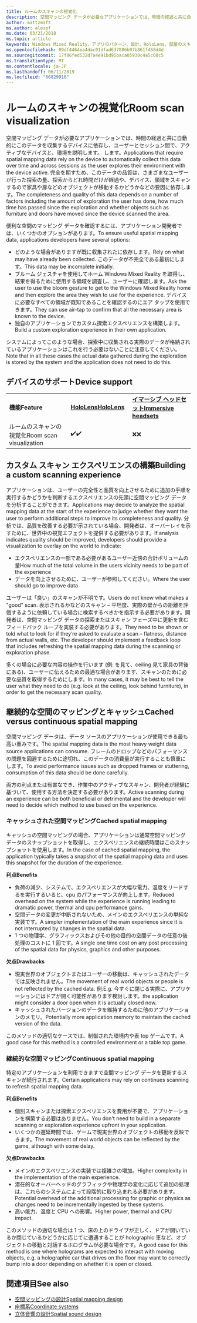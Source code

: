 ```yaml
---
title: ルームのスキャンの視覚化
description: 空間マッピング データが必要なアプリケーションでは、時間の経過と共に自動的にこのデータを収集するデバイスに依存し、ユーザーとセッション間で、アクティブなデバイスと、環境を説明します。 します。
author: mattzmsft
ms.author: alexpf
ms.date: 03/21/2018
ms.topic: article
keywords: Windows Mixed Reality、アプリのパターン、設計、HoloLens、部屋のスキャン、空間が再構築を画面のマッピングをメッシュ
ms.openlocfilehash: 09df4464ea4dac01dfad637886b07b861f468d4d
ms.sourcegitcommit: 17f86fed532d7a4e91bd95baca05930c4a5c68c5
ms.translationtype: MT
ms.contentlocale: ja-JP
ms.lasthandoff: 06/11/2019
ms.locfileid: "66829916"
---
```

# <a name="room-scan-visualization"></a><span data-ttu-id="249da-104">ルームのスキャンの視覚化</span><span class="sxs-lookup"><span data-stu-id="249da-104">Room scan visualization</span></span>

<span data-ttu-id="249da-105">空間マッピング データが必要なアプリケーションでは、時間の経過と共に自動的にこのデータを収集するデバイスに依存し、ユーザーとセッション間で、アクティブなデバイスと、環境を説明します。 します。</span><span class="sxs-lookup"><span data-stu-id="249da-105">Applications that require spatial mapping data rely on the device to automatically collect this data over time and across sessions as the user explores their environment with the device active.</span></span> <span data-ttu-id="249da-106">完全を期すため、このデータの品質は、さまざまなユーザーが行った探索の量、探索からどれ時間だけが経過や、デバイス、領域をスキャンするので家具や扉などのオブジェクトが移動するかどうかなどの要因に依存します。</span><span class="sxs-lookup"><span data-stu-id="249da-106">The completeness and quality of this data depends on a number of factors including the amount of exploration the user has done, how much time has passed since the exploration and whether objects such as furniture and doors have moved since the device scanned the area.</span></span>

<span data-ttu-id="249da-107">便利な空間のマッピング データを確認するには、アプリケーション開発者では、いくつかのオプションがあります。</span><span class="sxs-lookup"><span data-stu-id="249da-107">To ensure useful spatial mapping data, applications developers have several options:</span></span>
* <span data-ttu-id="249da-108">どのような場合がありますが既に収集されたに依存します。</span><span class="sxs-lookup"><span data-stu-id="249da-108">Rely on what may have already been collected.</span></span> <span data-ttu-id="249da-109">このデータが不完全である最初にします。</span><span class="sxs-lookup"><span data-stu-id="249da-109">This data may be incomplete initially.</span></span>
* <span data-ttu-id="249da-110">ブルーム ジェスチャを使用してホーム Windows Mixed Reality を取得し、結果を得るために使用する領域を調査し、ユーザーに確認します。</span><span class="sxs-lookup"><span data-stu-id="249da-110">Ask the user to use the bloom gesture to get to the Windows Mixed Reality home and then explore the area they wish to use for the experience.</span></span> <span data-ttu-id="249da-111">デバイスに必要なすべての領域が既知であることを確認するのにエア タップを使用できます。</span><span class="sxs-lookup"><span data-stu-id="249da-111">They can use air-tap to confirm that all the necessary area is known to the device.</span></span>
* <span data-ttu-id="249da-112">独自のアプリケーションでカスタム探索エクスペリエンスを構築します。</span><span class="sxs-lookup"><span data-stu-id="249da-112">Build a custom exploration experience in their own application.</span></span>

<span data-ttu-id="249da-113">システムによってこのような場合、探索中に収集される実際のデータが格納されているアプリケーションはこれを行う必要はないことに注意してください。</span><span class="sxs-lookup"><span data-stu-id="249da-113">Note that in all these cases the actual data gathered during the exploration is stored by the system and the application does not need to do this.</span></span>

## <a name="device-support"></a><span data-ttu-id="249da-114">デバイスのサポート</span><span class="sxs-lookup"><span data-stu-id="249da-114">Device support</span></span>

<table>
    <colgroup>
    <col width="33%" />
    <col width="33%" />
    <col width="33%" />
    </colgroup>
    <tr>
        <td><span data-ttu-id="249da-115"><strong>機能</strong></span><span class="sxs-lookup"><span data-stu-id="249da-115"><strong>Feature</strong></span></span></td>
        <td><span data-ttu-id="249da-116"><a href="hololens-hardware-details.md"><strong>HoloLens</strong></a></span><span class="sxs-lookup"><span data-stu-id="249da-116"><a href="hololens-hardware-details.md"><strong>HoloLens</strong></a></span></span></td>
        <td><span data-ttu-id="249da-117"><a href="immersive-headset-hardware-details.md"><strong>イマーシブ ヘッドセット</strong></a></span><span class="sxs-lookup"><span data-stu-id="249da-117"><a href="immersive-headset-hardware-details.md"><strong>Immersive headsets</strong></a></span></span></td>
    </tr>
     <tr>
        <td><span data-ttu-id="249da-118">ルームのスキャンの視覚化</span><span class="sxs-lookup"><span data-stu-id="249da-118">Room scan visualization</span></span></td>
        <td><span data-ttu-id="249da-119">✔️</span><span class="sxs-lookup"><span data-stu-id="249da-119">✔️</span></span></td>
        <td><span data-ttu-id="249da-120">❌</span><span class="sxs-lookup"><span data-stu-id="249da-120">❌</span></span></td>
    </tr>
</table>



## <a name="building-a-custom-scanning-experience"></a><span data-ttu-id="249da-121">カスタム スキャン エクスペリエンスの構築</span><span class="sxs-lookup"><span data-stu-id="249da-121">Building a custom scanning experience</span></span>

<span data-ttu-id="249da-122">アプリケーションは、ユーザーの完全性と品質を向上させるために追加の手順を実行するかどうかを判断するエクスペリエンスの先頭に空間マッピング データを分析することができます。</span><span class="sxs-lookup"><span data-stu-id="249da-122">Applications may decide to analyze the spatial mapping data at the start of the experience to judge whether they want the user to perform additional steps to improve its completeness and quality.</span></span> <span data-ttu-id="249da-123">分析では、品質を改善する必要が示されている場合、開発者は、オーバーレイを示すために、世界中の視覚エフェクトを提供する必要があります。</span><span class="sxs-lookup"><span data-stu-id="249da-123">If analysis indicates quality should be improved, developers should provide a visualization to overlay on the world to indicate:</span></span>
* <span data-ttu-id="249da-124">エクスペリエンスの一部である必要があるユーザー近傍の合計ボリュームの量</span><span class="sxs-lookup"><span data-stu-id="249da-124">How much of the total volume in the users vicinity needs to be part of the experience</span></span>
* <span data-ttu-id="249da-125">データを向上させるために、ユーザーが参照してください。</span><span class="sxs-lookup"><span data-stu-id="249da-125">Where the user should go to improve data</span></span>

<span data-ttu-id="249da-126">ユーザーは「良い」のスキャンが不明です。</span><span class="sxs-lookup"><span data-stu-id="249da-126">Users do not know what makes a "good" scan.</span></span> <span data-ttu-id="249da-127">表示されるかなどのスキャン – 平坦度、実際の壁からの距離を評価するように依頼している場合に検索するべきかを指示する必要があります。開発者は、空間マッピング データの探索またはスキャン フェーズ中に更新を含むフィードバック ループを実装する必要があります。</span><span class="sxs-lookup"><span data-stu-id="249da-127">They need to be shown or told what to look for if they’re asked to evaluate a scan – flatness, distance from actual walls, etc. The developer should implement a feedback loop that includes refreshing the spatial mapping data during the scanning or exploration phase.</span></span>

<span data-ttu-id="249da-128">多くの場合に必要な内容の操作を行います (例: を見て、ceiling 見て家具の背後にある)、ユーザーに伝えるための最適な場合があります、スキャンのために必要な品質を取得するためにします。</span><span class="sxs-lookup"><span data-stu-id="249da-128">In many cases, it may be best to tell the user what they need to do (e.g. look at the ceiling, look behind furniture), in order to get the necessary scan quality.</span></span>

## <a name="cached-versus-continuous-spatial-mapping"></a><span data-ttu-id="249da-129">継続的な空間のマッピングとキャッシュ</span><span class="sxs-lookup"><span data-stu-id="249da-129">Cached versus continuous spatial mapping</span></span>

<span data-ttu-id="249da-130">空間マッピング データは、データ ソースのアプリケーションが使用できる最も高い重みです。</span><span class="sxs-lookup"><span data-stu-id="249da-130">The spatial mapping data is the most heavy weight data source applications can consume.</span></span> <span data-ttu-id="249da-131">フレームのドロップなどのパフォーマンスの問題を回避するために途切れ、このデータの消費量が実行することも慎重にします。</span><span class="sxs-lookup"><span data-stu-id="249da-131">To avoid performance issues such as dropped frames or stuttering, consumption of this data should be done carefully.</span></span>

<span data-ttu-id="249da-132">両方の利点または有害なでき、作業中のアクティブなスキャン、開発者が経験に基づいて、使用する方法を決定する必要があります。</span><span class="sxs-lookup"><span data-stu-id="249da-132">Active scanning during an experience can be both beneficial or detrimental and the developer will need to decide which method to use based on the experience.</span></span>

### <a name="cached-spatial-mapping"></a><span data-ttu-id="249da-133">キャッシュされた空間マッピング</span><span class="sxs-lookup"><span data-stu-id="249da-133">Cached spatial mapping</span></span>

<span data-ttu-id="249da-134">キャッシュの空間マッピングの場合、アプリケーションは通常空間マッピング データのスナップショットを取得し、エクスペリエンスの継続時間はこのスナップショットを使用します。</span><span class="sxs-lookup"><span data-stu-id="249da-134">In the case of cached spatial mapping, the application typically takes a snapshot of the spatial mapping data and uses this snapshot for the duration of the experience.</span></span>

<span data-ttu-id="249da-135">**利点**</span><span class="sxs-lookup"><span data-stu-id="249da-135">**Benefits**</span></span>
* <span data-ttu-id="249da-136">負荷の減少、システムで、エクスペリエンスが大幅な電力、温度をリードするを実行するいると、cpu のパフォーマンスが向上します。</span><span class="sxs-lookup"><span data-stu-id="249da-136">Reduced overhead on the system while the experience is running leading to dramatic power, thermal and cpu performance gains.</span></span>
* <span data-ttu-id="249da-137">空間データの変更が中断されないため、メインのエクスペリエンスの単純な実装です。</span><span class="sxs-lookup"><span data-stu-id="249da-137">A simpler implementation of the main experience since it is not interrupted by changes in the spatial data.</span></span>
* <span data-ttu-id="249da-138">1 つの物理学、グラフィックスおよびその他の目的の空間データの任意の後処理のコストに 1 回です。</span><span class="sxs-lookup"><span data-stu-id="249da-138">A single one time cost on any post processing of the spatial data for physics, graphics and other purposes.</span></span>

<span data-ttu-id="249da-139">**欠点**</span><span class="sxs-lookup"><span data-stu-id="249da-139">**Drawbacks**</span></span>
* <span data-ttu-id="249da-140">現実世界のオブジェクトまたはユーザーの移動は、キャッシュされたデータでは反映されません。</span><span class="sxs-lookup"><span data-stu-id="249da-140">The movement of real world objects or people is not reflected by the cached data.</span></span> <span data-ttu-id="249da-141">例:</span><span class="sxs-lookup"><span data-stu-id="249da-141">E.g.</span></span> <span data-ttu-id="249da-142">今すぐに閉じる実際に、アプリケーションにはドアが開く可能性があります検討します。</span><span class="sxs-lookup"><span data-stu-id="249da-142">the application might consider a door open when it is actually closed now.</span></span>
* <span data-ttu-id="249da-143">キャッシュされたバージョンのデータを維持するために他のアプリケーションのメモリ。</span><span class="sxs-lookup"><span data-stu-id="249da-143">Potentially more application memory to maintain the cached version of the data.</span></span>

<span data-ttu-id="249da-144">このメソッドの適切なケースでは、制御された環境内や表 top ゲームです。</span><span class="sxs-lookup"><span data-stu-id="249da-144">A good case for this method is a controlled environment or a table top game.</span></span>

### <a name="continuous-spatial-mapping"></a><span data-ttu-id="249da-145">継続的な空間マッピング</span><span class="sxs-lookup"><span data-stu-id="249da-145">Continuous spatial mapping</span></span>

<span data-ttu-id="249da-146">特定のアプリケーションを利用できますで空間マッピング データを更新するスキャンが続行されます。</span><span class="sxs-lookup"><span data-stu-id="249da-146">Certain applications may rely on continues scanning to refresh spatial mapping data.</span></span>

<span data-ttu-id="249da-147">**利点**</span><span class="sxs-lookup"><span data-stu-id="249da-147">**Benefits**</span></span>
* <span data-ttu-id="249da-148">個別スキャンまたは探索エクスペリエンスを費用が不要で、アプリケーションを構築する必要はありません。</span><span class="sxs-lookup"><span data-stu-id="249da-148">You don't need to build in a separate scanning or exploration experience upfront in your application.</span></span>
* <span data-ttu-id="249da-149">いくつかの遅延時間では、ゲームで現実世界のオブジェクトの移動を反映できます。</span><span class="sxs-lookup"><span data-stu-id="249da-149">The movement of real world objects can be reflected by the game, although with some delay.</span></span>

<span data-ttu-id="249da-150">**欠点**</span><span class="sxs-lookup"><span data-stu-id="249da-150">**Drawbacks**</span></span>
* <span data-ttu-id="249da-151">メインのエクスペリエンスの実装では複雑さの増加。</span><span class="sxs-lookup"><span data-stu-id="249da-151">Higher complexity in the implementation of the main experience.</span></span>
* <span data-ttu-id="249da-152">潜在的なオーバーヘッドのグラフィックや物理学の変化に応じて追加の処理は、これらのシステムによって段階的に取り込まれる必要があります。</span><span class="sxs-lookup"><span data-stu-id="249da-152">Potential overhead of the additional processing for graphic or physics as changes need to be incrementally ingested by these systems.</span></span>
* <span data-ttu-id="249da-153">高い能力、温度と CPU への影響。</span><span class="sxs-lookup"><span data-stu-id="249da-153">Higher power, thermal and CPU impact.</span></span>

<span data-ttu-id="249da-154">このメソッドの適切な場合は 1 つ、床の上のドライブが正しく、ドアが開いているか閉じているかどうかに応じてに遭遇することが holographic 車など、オブジェクトの移動と対話するホログラムが必要な場合です。</span><span class="sxs-lookup"><span data-stu-id="249da-154">A good case for this method is one where holograms are expected to interact with moving objects, e.g. a holographic car that drives on the floor may want to correctly bump into a door depending on whether it is open or closed.</span></span>

## <a name="see-also"></a><span data-ttu-id="249da-155">関連項目</span><span class="sxs-lookup"><span data-stu-id="249da-155">See also</span></span>
* [<span data-ttu-id="249da-156">空間マッピングの設計</span><span class="sxs-lookup"><span data-stu-id="249da-156">Spatial mapping design</span></span>](spatial-mapping-design.md)
* [<span data-ttu-id="249da-157">座標系</span><span class="sxs-lookup"><span data-stu-id="249da-157">Coordinate systems</span></span>](coordinate-systems.md)
* [<span data-ttu-id="249da-158">立体音響の設計</span><span class="sxs-lookup"><span data-stu-id="249da-158">Spatial sound design</span></span>](spatial-sound-design.md)
